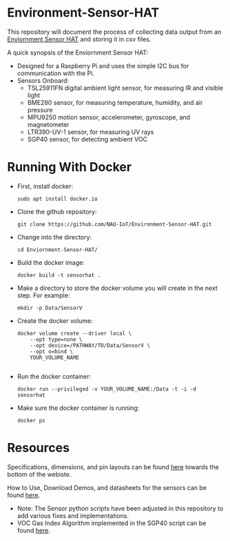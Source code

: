 # Environment-Sensor-HAT
This repository will document the process of collecting data output from an [Enviornment Sensor HAT](https://www.waveshare.com/environment-sensor-hat.htm) and storing it in csv files. 

A quick synopsis of the Enviornment Sensor HAT:
  - Designed for a Raspberry Pi and uses the simple I2C bus for communication with the Pi.
  - Sensors Onboard:
      - TSL25911FN digital ambient light sensor, for measuring IR and visible light
      - BME280 sensor, for measuring temperature, humidity, and air pressure
      - MPU9250 motion sensor, accelerometer, gyroscope, and magnetometer
      - LTR390-UV-1 sensor, for measuring UV rays
      - SGP40 sensor, for detecting ambient VOC
   
# Running With Docker
   - First, install docker:
     ```
     sudo apt install docker.io
     ```
   - Clone the github repository:
     ```
     git clone https://github.com/NAU-IoT/Environment-Sensor-HAT.git
     ```
   - Change into the directory:
     ```
     cd Enviornment-Sensor-HAT/
     ```
   - Build the docker image:
     ```
     docker build -t sensorhat .
     ```
   - Make a directory to store the docker volume you will create in the next step. For example:
     ```
     mkdir -p Data/SensorV
     ```
   - Create the docker volume:
     ```
     docker volume create --driver local \
         --opt type=none \
         --opt device=/PATHWAY/TO/Data/SensorV \
         --opt o=bind \
         YOUR_VOLUME_NAME
    
  - Run the docker container:
    ```
    docker run --privileged -v YOUR_VOLUME_NAME:/Data -t -i -d sensorhat
    ```
  - Make sure the docker container is running:
    ```
    docker ps
    ```

# Resources
Specifications, dimensions, and pin layouts can be found [here](https://www.waveshare.com/environment-sensor-hat.htm) towards the bottom of the webiste. 

How to Use, Download Demos, and datasheets for the sensors can be found [here](https://www.waveshare.com/wiki/Environment_Sensor_HAT).
  - Note: The Sensor python scripts have been adjusted in this repository to add various fixes and implementations. 
  - VOC Gas Index Algorithm implemented in the SGP40 script can be found [here](https://github.com/Sensirion/gas-index-algorithm/blob/master/python-wrapper/README.rst).
